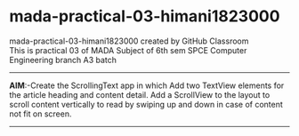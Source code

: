 # mada-practical-03-himani1823000
mada-practical-03-himani1823000 created by GitHub Classroom
<br>
This is practical 03 of MADA Subject of 6th sem SPCE Computer Engineering branch A3 batch
<br>
<hr>
<b>AIM</b>:-Create the ScrollingText app in which Add two TextView elements for the article heading and content detail. Add a ScrollView to the layout to scroll content vertically to read by swiping up and down in case of content not fit on screen.
<hr>
